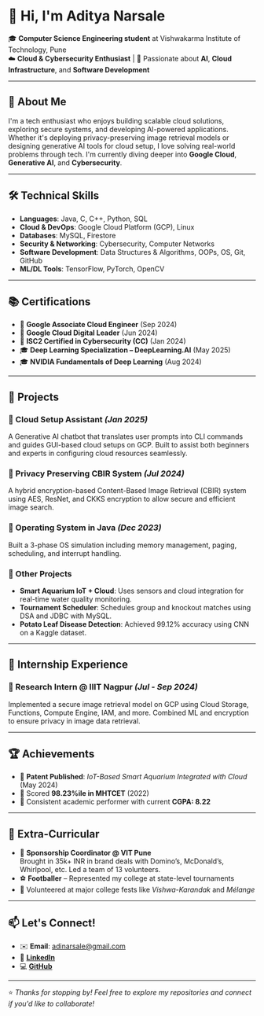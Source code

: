 # 👋 Hi, I'm Aditya Narsale

🎓 **Computer Science Engineering student** at Vishwakarma Institute of Technology, Pune  
☁️ **Cloud & Cybersecurity Enthusiast** | 🤖 Passionate about **AI**, **Cloud Infrastructure**, and **Software Development**

---

## 🚀 About Me

I'm a tech enthusiast who enjoys building scalable cloud solutions, exploring secure systems, and developing AI-powered applications. Whether it's deploying privacy-preserving image retrieval models or designing generative AI tools for cloud setup, I love solving real-world problems through tech. I'm currently diving deeper into **Google Cloud**, **Generative AI**, and **Cybersecurity**.

---

## 🛠️ Technical Skills

- **Languages**: Java, C, C++, Python, SQL  
- **Cloud & DevOps**: Google Cloud Platform (GCP), Linux  
- **Databases**: MySQL, Firestore  
- **Security & Networking**: Cybersecurity, Computer Networks  
- **Software Development**: Data Structures & Algorithms, OOPs, OS, Git, GitHub  
- **ML/DL Tools**: TensorFlow, PyTorch, OpenCV  

---

## 📚 Certifications

- 🏅 **Google Associate Cloud Engineer** (Sep 2024)  
- 🏅 **Google Cloud Digital Leader** (Jun 2024)  
- 📜 **ISC2 Certified in Cybersecurity (CC)** (Jan 2024)  
- 🎓 **Deep Learning Specialization – DeepLearning.AI** (May 2025)  
- 🎓 **NVIDIA Fundamentals of Deep Learning** (Aug 2024)  

---

## 🧠 Projects

### 🔹 Cloud Setup Assistant *(Jan 2025)*  
A Generative AI chatbot that translates user prompts into CLI commands and guides GUI-based cloud setups on GCP. Built to assist both beginners and experts in configuring cloud resources seamlessly.

### 🔹 Privacy Preserving CBIR System *(Jul 2024)*  
A hybrid encryption-based Content-Based Image Retrieval (CBIR) system using AES, ResNet, and CKKS encryption to allow secure and efficient image search.

### 🔹 Operating System in Java *(Dec 2023)*  
Built a 3-phase OS simulation including memory management, paging, scheduling, and interrupt handling.

### 🔹 Other Projects
- **Smart Aquarium IoT + Cloud**: Uses sensors and cloud integration for real-time water quality monitoring.  
- **Tournament Scheduler**: Schedules group and knockout matches using DSA and JDBC with MySQL.  
- **Potato Leaf Disease Detection**: Achieved 99.12% accuracy using CNN on a Kaggle dataset.

---

## 💼 Internship Experience

### 🧪 Research Intern @ IIIT Nagpur *(Jul - Sep 2024)*  
Implemented a secure image retrieval model on GCP using Cloud Storage, Functions, Compute Engine, IAM, and more. Combined ML and encryption to ensure privacy in image data retrieval.

---

## 🏆 Achievements

- 🧾 **Patent Published**: *IoT-Based Smart Aquarium Integrated with Cloud* (May 2024)  
- 🏅 Scored **98.23%ile in MHTCET** (2022)  
- 🎯 Consistent academic performer with current **CGPA: 8.22**

---

## 👥 Extra-Curricular

- 🎤 **Sponsorship Coordinator @ VIT Pune**  
  Brought in 35k+ INR in brand deals with Domino’s, McDonald’s, Whirlpool, etc. Led a team of 13 volunteers.  
- ⚽ **Footballer** – Represented my college at state-level tournaments  
- 🤝 Volunteered at major college fests like *Vishwa-Karandak* and *Mélange*  

---

## 📫 Let's Connect!

- ✉️ **Email**: adinarsale@gmail.com  
- 🔗 [**LinkedIn**](https://www.linkedin.com/in/aditya-narsale/)  
- 💻 [**GitHub**](https://github.com/narsale17)  

---

⭐ *Thanks for stopping by! Feel free to explore my repositories and connect if you'd like to collaborate!*
